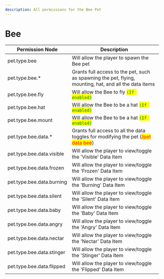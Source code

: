 ```yaml
---
description: All permissions for the Bee Pet
---
```



# Bee
| Permission Node | Description |
| - | - |
| pet.type.bee | Will allow the player to spawn the Bee pet |
| pet.type.bee.* | Grants full access to the pet, such as spawning the pet, flying, mounting, hat, and all the data items |
| pet.type.bee.fly | Will allow the Bee to fly <mark style="color:green;">`(If enabled)`</mark> |
| pet.type.bee.hat | Will allow the Bee to be a hat <mark style="color:green;">`(If enabled)`</mark> |
| pet.type.bee.mount | Will allow the Bee to be a hat <mark style="color:green;">`(If enabled)`</mark> |
| pet.type.bee.data.* | Grants full access to all the data toggles for modifying the pet (<mark style="color:red;">/pet data bee</mark>) |
| pet.type.bee.data.visible | Will allow the player to view/toggle the 'Visible' Data Item |
| pet.type.bee.data.frozen | Will allow the player to view/toggle the 'Frozen' Data Item |
| pet.type.bee.data.burning | Will allow the player to view/toggle the 'Burning' Data Item |
| pet.type.bee.data.silent | Will allow the player to view/toggle the 'Silent' Data Item |
| pet.type.bee.data.baby | Will allow the player to view/toggle the 'Baby' Data Item |
| pet.type.bee.data.angry | Will allow the player to view/toggle the 'Angry' Data Item |
| pet.type.bee.data.nectar | Will allow the player to view/toggle the 'Nectar' Data Item |
| pet.type.bee.data.stinger | Will allow the player to view/toggle the 'Stinger' Data Item |
| pet.type.bee.data.flipped | Will allow the player to view/toggle the 'Flipped' Data Item |

